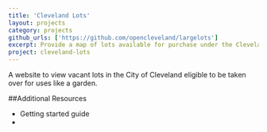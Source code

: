 ```yaml
---
title: 'Cleveland Lots'
layout: projects
category: projects
github_urls: ['https://github.com/opencleveland/largelots']
excerpt: Provide a map of lots available for purchase under the Cleveland Land Bank development program.
project: cleveland-lots
---
```


A website to view vacant lots in the City of Cleveland eligible to be taken over for uses like a garden. 

##Additional Resources

- Getting started guide
- 